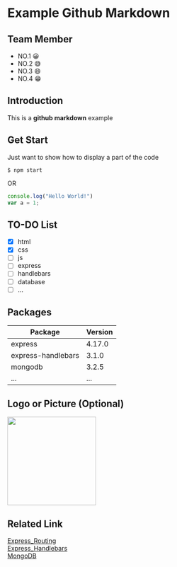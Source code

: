 # Example Github Markdown
## Team Member
* NO.1 😀
* NO.2 😅
* NO.3 😄
* NO.4 😁
## Introduction
This is a <b>github markdown</b> example
## Get Start
Just want to show how to display a part of the code
```
$ npm start
```
OR <br>
```javascript
console.log("Hello World!")
var a = 1;
```
## TO-DO List
- [X] html
- [X] css
- [ ] js
- [ ] express
- [ ] handlebars
- [ ] database
- [ ] ...
## Packages
|Package|Version|
|------|-----|
|express|4.17.0|
|express-handlebars|3.1.0|
|mongodb|3.2.5|
|...|...|
## Logo or Picture (Optional)
<img src = "http://dustyroom.com/wp-content/uploads/2017/01/empty-featured2-1.png" height="200">

## Related Link
<a href="https://expressjs.com/en/guide/routing.html">Express_Routing</a><br>
<a href="https://github.com/ericf/express-handlebars">Express_Handlebars</a><br>
<a href="https://docs.mongodb.com/manual/">MongoDB</a>
